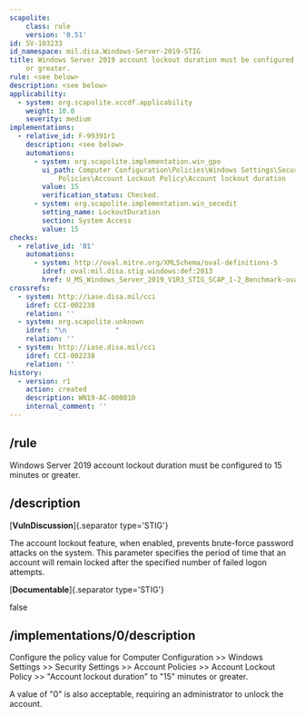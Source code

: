 ```yaml
---
scapolite:
    class: rule
    version: '0.51'
id: SV-103233
id_namespace: mil.disa.Windows-Server-2019-STIG
title: Windows Server 2019 account lockout duration must be configured to 15 minutes
    or greater.
rule: <see below>
description: <see below>
applicability:
  - system: org.scapolite.xccdf.applicability
    weight: 10.0
    severity: medium
implementations:
  - relative_id: F-99391r1
    description: <see below>
    automations:
      - system: org.scapolite.implementation.win_gpo
        ui_path: Computer Configuration\Policies\Windows Settings\Security Settings\Account
            Policies\Account Lockout Policy\Account lockout duration
        value: 15
        verification_status: Checked.
      - system: org.scapolite.implementation.win_secedit
        setting_name: LockoutDuration
        section: System Access
        value: 15
checks:
  - relative_id: '01'
    automations:
      - system: http://oval.mitre.org/XMLSchema/oval-definitions-5
        idref: oval:mil.disa.stig.windows:def:2013
        href: U_MS_Windows_Server_2019_V1R3_STIG_SCAP_1-2_Benchmark-oval.xml
crossrefs:
  - system: http://iase.disa.mil/cci
    idref: CCI-002238
    relation: ''
  - system: org.scapolite.unknown
    idref: "\n            "
    relation: ''
  - system: http://iase.disa.mil/cci
    idref: CCI-002238
    relation: ''
history:
  - version: r1
    action: created
    description: WN19-AC-000010
    internal_comment: ''
---
```



## /rule

Windows Server 2019 account lockout duration must be configured to 15 minutes or greater.

## /description

[**VulnDiscussion**]{.separator type='STIG'}

The account lockout feature, when enabled, prevents brute-force password attacks on the system. This parameter specifies the period of time that an account will remain locked after the specified number of failed logon attempts.

[**Documentable**]{.separator type='STIG'}

false

## /implementations/0/description

Configure the policy value for Computer Configuration >> Windows Settings >> Security Settings >> Account Policies >> Account Lockout Policy >> "Account lockout duration" to "15" minutes or greater.

A value of "0" is also acceptable, requiring an administrator to unlock the account.

